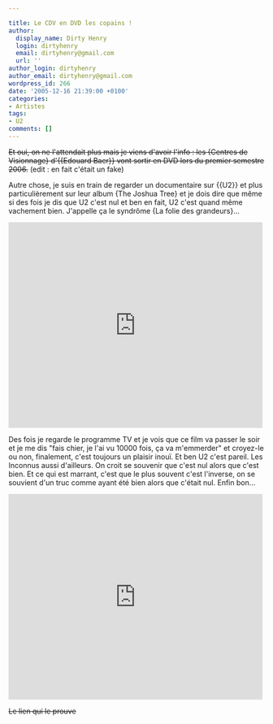```yaml
---

title: Le CDV en DVD les copains !
author:
  display_name: Dirty Henry
  login: dirtyhenry
  email: dirtyhenry@gmail.com
  url: ''
author_login: dirtyhenry
author_email: dirtyhenry@gmail.com
wordpress_id: 266
date: '2005-12-16 21:39:00 +0100'
categories:
- Artistes
tags:
- U2
comments: []
---
```

<strike>Et oui, on ne l'attendait plus mais je viens d'avoir l'info : les {Centres de Visionnage} d'{{Edouard Baer}} vont sortir en DVD lors du premier semestre 2006.</strike> (edit : en fait c'était un fake)

Autre chose, je suis en train de regarder un documentaire sur {{U2}} et plus particulièrement sur leur album {The Joshua Tree} et je dois dire que même si des fois je dis que U2 c'est nul et ben en fait, U2 c'est quand même vachement bien. J'appelle ça le syndrôme {La folie des grandeurs}... 

<iframe title="YouTube video player" width="500" height="405" src="http://www.youtube.com/embed/SP6LgtZuBMk?rel=0" frameborder="0" allowfullscreen></iframe>

Des fois je regarde le programme TV et je vois que ce film va passer le soir et je me dis "fais chier, je l'ai vu 10000 fois, ça va m'emmerder" et croyez-le ou non, finalement, c'est toujours un plaisir inouï. Et ben U2 c'est pareil. Les Inconnus aussi d'ailleurs. On croit se souvenir que c'est nul alors que c'est bien. Et ce qui est marrant, c'est que le plus souvent c'est l'inverse, on se souvient d'un truc comme ayant été bien alors que c'était nul. Enfin bon...

<iframe title="YouTube video player" width="500" height="405" src="http://www.youtube.com/embed/QySixLmPFmA?rel=0" frameborder="0" allowfullscreen></iframe>

<strike>Le lien qui le prouve</strike>
